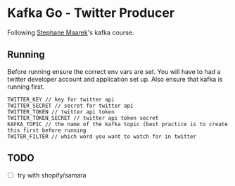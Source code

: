 # Kafka Go - Twitter Producer
Following [Stephane Maarek](https://twitter.com/stephanemaarek?lang=en)'s kafka course.

## Running
Before running ensure the correct env vars are set. You will have to had a twitter developer account and application set up. Also ensure that kafka is running first.
```
TWITTER_KEY // key for twitter api
TWITTER_SECRET // secret for twitter api
TWITTER_TOKEN // twitter api token
TWITTER_TOKEN_SECRET // twitter api token secret
KAFKA_TOPIC // the name of the kafka topic (best practice is to create this first before running
TWITER_FILTER // which word you want to watch for in twitter
```

## TODO 
- [ ] try with shopify/samara

